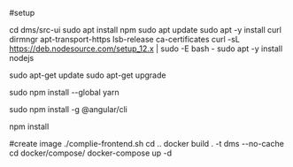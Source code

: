 #setup

cd dms/src-ui
sudo apt install npm 
sudo apt update
sudo apt -y install curl dirmngr apt-transport-https lsb-release ca-certificates
curl -sL https://deb.nodesource.com/setup_12.x | sudo -E bash -
sudo apt -y install nodejs

sudo apt-get update
sudo apt-get upgrade

sudo npm install --global yarn

sudo npm install -g @angular/cli

npm install

#create image
./complie-frontend.sh
cd ..
docker build . -t dms --no-cache
cd docker/compose/
docker-compose up -d